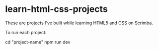 # learn-html-css-projects
These are projects I've built while learning HTML5 and CSS on Scrimba.

To run each project:

  cd "project-name"
  npm run dev

